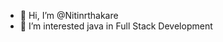 - 👋 Hi, I’m @Nitinrthakare
- 👀 I’m interested java in Full Stack Development
  

<!---
Nitinrthakare/Nitinrthakare is a ✨ special ✨ repository because its `README.md` (this file) appears on your GitHub profile.
You can click the Preview link to take a look at your changes.
--->
